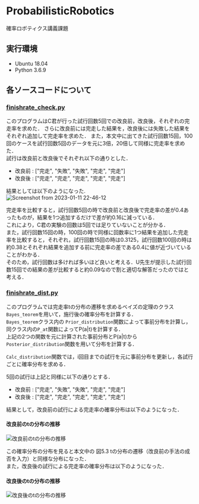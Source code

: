 # ProbabilisticRobotics
確率ロボティクス講義課題
## 実行環境
- Ubuntu 18.04
- Python 3.6.9

## 各ソースコードについて

### [finishrate_check.py](https://github.com/KANBE8810/ProbabilisticRobotics/blob/master/scripts/finishrate_check.py) 
このプログラムはC君が行った試行回数5回での改良前，改良後，それぞれの完走率を求めた．
さらに改良前には完走した結果を，改良後には失敗した結果をそれぞれ追加して完走率を求めた．
また，本文中に出てきた試行回数15回，100回のケースを試行回数5回のデータを元に3倍，20倍して同様に完走率を求めた． <br>
試行は改良前と改良後でそれぞれ以下の通りとした．
- 改良前 : ["完走", "失敗", "失敗", "完走", "完走"]
- 改良後 : ["完走", "完走", "完走", "完走", "完走"] 

結果としては以下のようになった.<br>
![Screenshot from 2023-01-11 22-46-12](https://user-images.githubusercontent.com/50877609/211822332-9f947d34-66ed-4d1b-b0f1-bdcbe0a4804c.png)

完走率を比較すると，試行回数5回の時で改良前と改良後で完走率の差が0.4あったものが，結果を1つ追加するだけで差が約0.16に減っている．<br>
これにより，C君の実験の回数は5回では足りていないことが分かる． <br>
また，試行回数15回の時，100回の時で同様に回数率に1つ結果を追加した完走率を比較すると，それぞれ，試行回数15回の時は0.3125，試行回数100回の時は約0.38とそれぞれ結果を追加する前に完走率の差である0.4に値が近づいていることがわかる．<br>
そのため，試行回数は多ければ多いほど良いと考える．U先生が提示した試行回数15回での結果の差が比較すると約0.09なので割と適切な解答だったのではと考える． <br>


### [finishrate_dist.py](https://github.com/KANBE8810/ProbabilisticRobotics/blob/master/scripts/finishrate_dist.py) 
このプログラムでは完走率tの分布の遷移を求めるベイズの定理のクラス```Bayes_teorem```を用いて，施行後の確率分布を計算する．<br>
```Bayes_teorem```クラス内の ```Prior_distribution```関数によって事前分布を計算し，同クラス内の```P_at```関数によってP(a|t)を計算する．<br>
上記の2つの関数を元に計算された事前分布とP(a|t)から```Posterior_distribution```関数を用いて分布を計算する．<br>

```Calc_distribution```関数では，i回目までの試行を元に事前分布を更新し，各試行ごとに確率分布を求める．  
  
5回の試行は上記と同様に以下の通りとする．  
- 改良前 : ["完走", "失敗", "失敗", "完走", "完走"]
- 改良後 : ["完走", "完走", "完走", "完走", "完走"] 

結果として，改良前の試行による完走率の確率分布は以下のようになった． <br>

#### 改良前のtの分布の推移
![改良前のtの分布の推移](https://user-images.githubusercontent.com/50877609/211828463-63d18fb0-36da-4db7-945e-101a8d6cce5c.png)

この確率分布の分布を見ると本文中の 図5.3 tの分布の遷移（改良前の手法の成否を入力）と同様な分布になった． <br>
また，改良後の試行による完走率の確率分布は以下のようになった． <br>

#### 改良後のtの分布の推移
![改良後のtの分布の推移](https://user-images.githubusercontent.com/50877609/211828444-4b59c626-de01-4a59-b6ac-b9db55be7e09.png)
